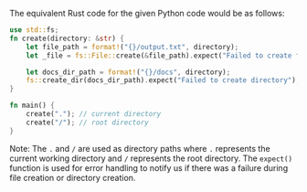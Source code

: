 The equivalent Rust code for the given Python code would be as follows:

```rust
use std::fs;
fn create(directory: &str) {
    let file_path = format!("{}/output.txt", directory);
    let _file = fs::File::create(&file_path).expect("Failed to create file");

    let docs_dir_path = format!("{}/docs", directory);
    fs::create_dir(docs_dir_path).expect("Failed to create directory");
}

fn main() {
    create("."); // current directory
    create("/"); // root directory
}
```

Note: The `.` and `/` are used as directory paths where `.` represents the current working directory and `/` represents the root directory. The `expect()` function is used for error handling to notify us if there was a failure during file creation or directory creation.
